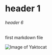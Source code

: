 # header 1
###### header 6


first markdown file


![Image of Yaktocat](https://octodex.github.com/images/yaktocat.png)
